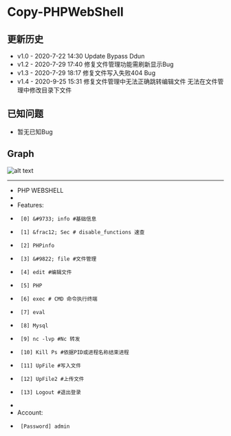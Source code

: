 # Copy-PHPWebShell

更新历史
---
*   v1.0 - 2020-7-22 14:30 Update Bypass Ddun  
*   v1.2 - 2020-7-29 17:40 修复文件管理功能需刷新显示Bug  
*   v1.3 - 2020-7-29 18:17 修复文件写入失败404 Bug
*   v1.4 - 2020-9-25 15:31 修复文件管理中无法正确跳转编辑文件 无法在文件管理中修改目录下文件



已知问题
---
*   暂无已知Bug


Graph
---

![alt text](copy1.png)
___


 * PHP WEBSHELL
 *
 * Features:
 *		[0] &#9733; info #基础信息
 *		[1] &frac12; Sec # disable_functions 速查
 *		[2] PHPinfo
 *		[3] &#9822; file #文件管理
 *		[4] edit #编辑文件
 *		[5] PHP
 *		[6] exec # CMD 命令执行终端
 *		[7] eval
 *		[8] Mysql
 *		[9] nc -lvp #Nc 转发
 *		[10] Kill Ps #依据PID或进程名称结束进程
 *		[11] UpFile #写入文件
 *		[12] UpFile2 #上传文件
 *		[13] Logout #退出登录
 *
 * Account:
 *		[Password] admin
 
